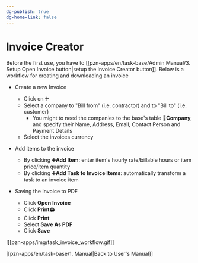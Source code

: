 ```yaml
---
dg-publish: true
dg-home-link: false
---
```

# Invoice Creator

Before the first use, you have to [[pzn-apps/en/task-base/Admin Manual/3. Setup Open Invoice button|setup the Invoice Creator button]].
Below is a workflow for creating and downloading an invoice

- Create a new Invoice
	- Click on ➕
	- Select a company to "Bill from" (i.e. contractor) and to "Bill to" (i.e. customer)
		- You might to need the companies to the base's table **🏢Company**, and specify their Name, Address, Email, Contact Person and Payment Details
	- Select the invoices currency

- Add items to the invoice
	- By clicking ➕**Add Item**: enter item's hourly rate/billable hours or item price/item quantity
	- By clicking ➕**Add Task to Invoice Items**: automatically transform a task to an invoice item

- Saving the Invoice to PDF
	- Click **Open Invoice**
	- Click **Print**🖨️
	- Click **Print**
	- Select **Save As PDF**
	- Click **Save**

![[pzn-apps/img/task_invoice_workflow.gif]]


[[pzn-apps/en/task-base/1. Manual|Back to User's Manual]]
